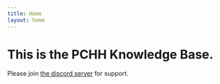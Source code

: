 ```yaml
---
title: Home
layout: home
---
```


# This is the PCHH Knowledge Base. 

Please join [the discord server](https://discord.gg/PCHH) for support. 
